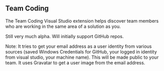 Team Coding
---

The Team Coding Visual Studio extension helps discover team members who are working in the same area of a solution as you.

Still very much alpha. Will initially support GitHub repos.

Note: It tries to get your email address as a user identity from various sources (saved Windows Credentials for GitHub, your logged in identity from visual studio, your machine name). This will be made public to your team. It uses Gravatar to get a user image from the email address.